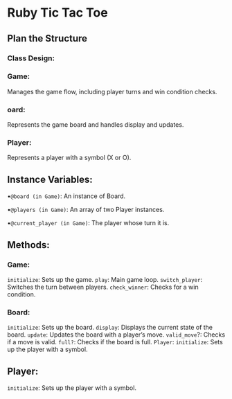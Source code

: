 # Ruby Tic Tac Toe

## Plan the Structure
### Class Design:

### Game:
Manages the game flow, including player turns and win condition checks.
### oard: 
Represents the game board and handles display and updates.
### Player: 
Represents a player with a symbol (X or O).

## Instance Variables: 
•`@board (in Game)`: An instance of Board.

•`@players (in Game)`: An array of two Player instances.

•`@current_player (in Game)`: The player whose turn it is.

## Methods:

### Game:
`initialize`: Sets up the game.
`play`: Main game loop.
`switch_player`: Switches the turn between players.
`check_winner`: Checks for a win condition.
### Board:
`initialize`: Sets up the board.
`display`: Displays the current state of the board.
`update`: Updates the board with a player’s move.
`valid_move`?: Checks if a move is valid.
`full?`: Checks if the board is full.
`Player`:
`initialize`: Sets up the player with a symbol.
## Player:
`initialize`: Sets up the player with a symbol.